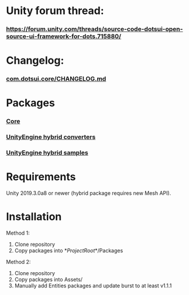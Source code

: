 # Unity forum thread:
### https://forum.unity.com/threads/source-code-dotsui-open-source-ui-framework-for-dots.715880/

# Changelog:
### [com.dotsui.core/CHANGELOG.md](com.dotsui.core/CHANGELOG.md)

# Packages

### [Core](com.dotsui.core)
### [UnityEngine hybrid converters](com.dotsui.hybrid)
### [UnityEngine hybrid samples](com.dotsui.hybrid-samples)

# Requirements

Unity 2019.3.0a8 or newer (hybrid package requires new Mesh API).

# Installation

Method 1:

1. Clone repository
2. Copy packages into \**ProjectRoot*\*/Packages

Method 2:

1. Clone repository
2. Copy packages into Assets/
3. Manually add Entities packages and update burst to at least v1.1.1
